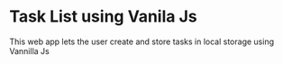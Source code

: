 <h1>Task List using Vanila Js</h1>

<p>This web app lets the user create and store tasks in local storage using Vannilla Js</p>